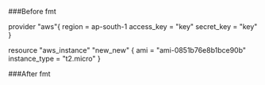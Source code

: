 
###Before fmt

provider "aws"{
    region             = ap-south-1
access_key = "key"
             secret_key = "key"
}


resource "aws_instance" "new_new" {
    ami          = "ami-0851b76e8b1bce90b"
    instance_type = "t2.micro"
}

###After fmt
